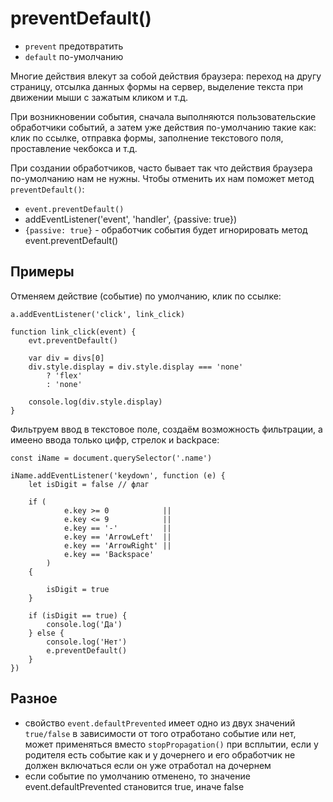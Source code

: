 # preventDefault()
- `prevent` предотвратить
- `default` по-умолчанию

Многие действия влекут за собой действия браузера: переход на другу страницу, отсылка данных формы на сервер, выделение текста при движении мыши с зажатым кликом и т.д.

При возникновении события, сначала выполняются пользовательские обработчики событий, а затем уже действия по-умолчанию такие как: клик по ссылке, отправка формы, заполнение текстового поля, проставление чекбокса и т.д.

При создании обработчиков, часто бывает так что действия браузера по-умолчанию нам не нужны. Чтобы отменить их нам поможет метод `preventDefault()`:

- `event.preventDefault()`
- addEventListener('event', 'handler', {passive: true})
- `{passive: true}` - обработчик события будет игнорировать метод event.preventDefault()

## Примеры
Отменяем действие (событие) по умолчанию, клик по ссылке:

    a.addEventListener('click', link_click)

    function link_click(event) {
        evt.preventDefault()

        var div = divs[0]
        div.style.display = div.style.display === 'none'
            ? 'flex'
            : 'none'

        console.log(div.style.display)
    }

Фильтруем ввод в текстовое поле, создаём возможность фильтрации, а имеено ввода только цифр, стрелок и backpace:

    const iName = document.querySelector('.name')

    iName.addEventListener('keydown', function (e) {
        let isDigit = false // флаг
        
        if (
                e.key >= 0            ||
                e.key <= 9            ||
                e.key == '-'          ||
                e.key == 'ArrowLeft'  ||
                e.key == 'ArrowRight' ||
                e.key == 'Backspace'
            )
        {
            
            isDigit = true
        }

        if (isDigit == true) {
            console.log('Да')
        } else {
            console.log('Нет')
            e.preventDefault()
        }
    })

## Разное
- свойство `event.defaultPrevented` имеет одно из двух значений `true/false` в зависимости от того отработано событие или нет, может применяться вместо `stopPropagation()` при всплытии, если у родителя есть событие как и у дочернего и его обработчик не должен включаться если он уже отработал на дочернем
- если событие по умолчанию отменено, то значение event.defaultPrevented становится true, иначе false
